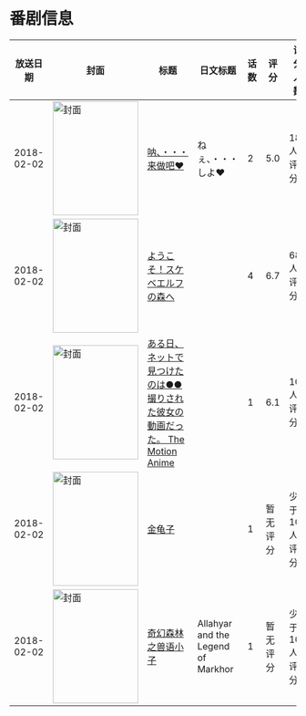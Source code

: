 # 番剧信息

|放送日期|封面|标题|日文标题|话数|评分|评分人数|
|---|---|---|---|---|---|---|
|2018-02-02|<img src="/img/no_icon_subject.png" alt="封面" style="width:150px;height:200px;object-fit:cover;">|[呐、・・・来做吧♥](https://bangumi.tv/subject/234086)|ねぇ、・・・しよ♥|2|5.0|183人评分|
|2018-02-02|<img src="/img/no_icon_subject.png" alt="封面" style="width:150px;height:200px;object-fit:cover;">|[ようこそ！スケベエルフの森へ](https://bangumi.tv/subject/234376)||4|6.7|680人评分|
|2018-02-02|<img src="/img/no_icon_subject.png" alt="封面" style="width:150px;height:200px;object-fit:cover;">|[ある日、ネットで見つけたのは●●撮りされた彼女の動画だった。 The Motion Anime](https://bangumi.tv/subject/281463)||1|6.1|100人评分|
|2018-02-02|<img src="//lain.bgm.tv/pic/cover/c/82/2a/384654_AhAcH.jpg" alt="封面" style="width:150px;height:200px;object-fit:cover;">|[金龟子](https://bangumi.tv/subject/384654)||1|暂无评分|少于10人评分|
|2018-02-02|<img src="//lain.bgm.tv/pic/cover/c/2d/5d/395295_OkJ82.jpg" alt="封面" style="width:150px;height:200px;object-fit:cover;">|[奇幻森林之兽语小子](https://bangumi.tv/subject/395295)|Allahyar and the Legend of Markhor|1|暂无评分|少于10人评分|
